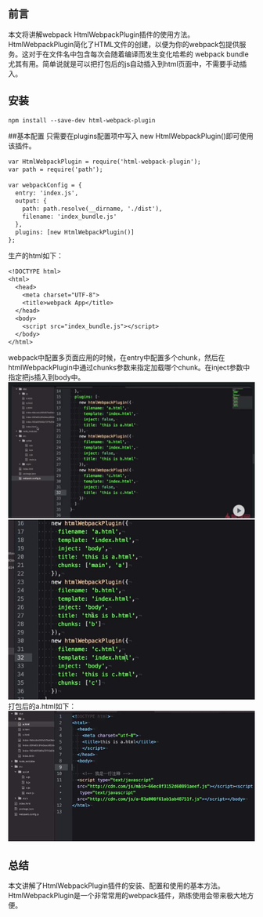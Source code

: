## 前言
本文将讲解webpack HtmlWebpackPlugin插件的使用方法。  
HtmlWebpackPlugin简化了HTML文件的创建，以便为你的webpack包提供服务。这对于在文件名中包含每次会随着编译而发生变化哈希的 webpack bundle 尤其有用。简单说就是可以把打包后的js自动插入到html页面中，不需要手动插入。
## 安装

```
npm install --save-dev html-webpack-plugin
```
##基本配置
只需要在plugins配置项中写入 new HtmlWebpackPlugin()即可使用该插件。
```
var HtmlWebpackPlugin = require('html-webpack-plugin');
var path = require('path');

var webpackConfig = {
  entry: 'index.js',
  output: {
    path: path.resolve(__dirname, './dist'),
    filename: 'index_bundle.js'
  },
  plugins: [new HtmlWebpackPlugin()]
};
```
生产的html如下：

```
<!DOCTYPE html>
<html>
  <head>
    <meta charset="UTF-8">
    <title>webpack App</title>
  </head>
  <body>
    <script src="index_bundle.js"></script>
  </body>
</html>
```
webpack中配置多页面应用的时候，在entry中配置多个chunk，然后在htmlWebpackPlugin中通过chunks参数来指定加载哪个chunk。在inject参数中指定把js插入到body中。
![avatar](./img/1.jpeg)
![avatar](./img/3.jpeg)
打包后的a.html如下：
![avatar](./img/4.jpeg)
## 总结
本文讲解了HtmlWebpackPlugin插件的安装、配置和使用的基本方法。HtmlWebpackPlugin是一个非常常用的webpack插件，熟练使用会带来极大地方便。
